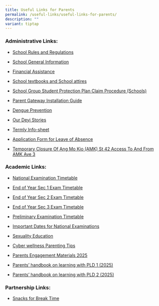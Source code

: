 ```yaml
---
title: Useful Links for Parents
permalink: /useful-links/useful-links-for-parents/
description: ""
variant: tiptap
---
```

<h3>Administrative Links:</h3>
<ul data-tight="true" class="tight">
<li>
<p><a href="https://staging.d3sil9pzbw3lij.amplifyapp.com/about-us/our-school/school-rules-and-regulation/" rel="noopener noreferrer nofollow" target="_blank">School Rules and Regulations</a>
</p>
</li>
<li>
<p><a href="https://staging.d3sil9pzbw3lij.amplifyapp.com/others/school-general-information/" rel="noopener noreferrer nofollow" target="_blank">School General Information</a>
</p>
</li>
<li>
<p><a href="https://staging.d3sil9pzbw3lij.amplifyapp.com/others/financial-assistance-scheme" rel="noopener noreferrer nofollow" target="_blank">Financial Assistance</a>
</p>
</li>
<li>
<p><a href="https://staging.d3sil9pzbw3lij.amplifyapp.com/others/school-textbooks-and-school-attires" rel="noopener noreferrer nofollow" target="_blank">School textbooks and School attires</a>
</p>
</li>
<li>
<p><a href="https://staging.d3sil9pzbw3lij.amplifyapp.com/others/school-group-student-protection-plan-claim-procedure-schools" rel="noopener noreferrer nofollow" target="_blank">School Group Student Protection Plan Claim Procedure (Schools)</a>
</p>
</li>
<li>
<p><a href="/files/Parents%20Gateway_installation%20guide.pdf" rel="noopener noreferrer nofollow" target="_blank">Parent Gateway Installation Guide</a>
</p>
</li>
<li>
<p><a href="/files/Working%20Together%20to%20Prevent%20Dengue.pdf" rel="noopener noreferrer nofollow" target="_blank">Dengue Prevention</a>
</p>
</li>
<li>
<p><a href="/files/Our%20Deyi%20Stories.pdf" rel="noopener noreferrer nofollow" target="_blank">Our Deyi Stories</a>
</p>
</li>
<li>
<p><a href="https://staging.d3sil9pzbw3lij.amplifyapp.com/others/termly-infosheet" rel="noopener noreferrer nofollow" target="_blank">Termly Info-sheet</a>
</p>
</li>
<li>
<p><a href="https://form.gov.sg/60f7c115f516090011db8018" rel="noopener noreferrer nofollow" target="_blank">Application Form for Leave of Absence</a>
</p>
</li>
<li>
<p><a href="/files/Useful Links/UL Parents/2025_Work_notice_AMK_St_42_Closure.pdf" rel="noopener nofollow" target="_blank">Temporary Closure Of Ang Mo Kio (AMK) St 42 Access To And From AMK Ave 3</a>
</p>
</li>
</ul>
<h3>Academic Links:</h3>
<ul>
<li>
<p><a href="https://www.seab.gov.sg/" rel="noopener noreferrer nofollow" target="_blank">National Examination Timetable</a>
</p>
</li>
<li>
<p><a href="/files/Useful Links/UL Parents/2025_EOY_Exam_Timetable_Sec__1.pdf" rel="noopener nofollow" target="_blank">End of Year Sec 1 Exam Timetable</a>
</p>
</li>
<li>
<p><a href="/files/Useful Links/UL Parents/2025_EOY_Exam_Timetable_Sec__2.pdf" rel="noopener nofollow" target="_blank">End of Year Sec 2 Exam Timetable</a>
</p>
</li>
<li>
<p><a href="/files/Useful Links/UL Parents/2025_EOY_Exam_Timetable_Sec__3.pdf" rel="noopener nofollow" target="_blank">End of Year Sec 3 Exam Timetable</a>
</p>
</li>
<li>
<p><a href="/files/Useful Links/UL Parents/Prelim_Exam_Timetable_2025.pdf" rel="noopener nofollow" target="_blank">Preliminary Examination Timetable</a>
</p>
</li>
<li>
<p><a href="https://www.moe.gov.sg/national-exams-dates" rel="noopener noreferrer nofollow" target="_blank">Important Dates for National Examinations</a>
</p>
</li>
<li>
<p><a href="https://staging.d3sil9pzbw3lij.amplifyapp.com/others/school-general-information/moe-sexuality-education-in-schools/" rel="noopener noreferrer nofollow" target="_blank">Sexuality Education</a>
</p>
</li>
<li>
<p><a href="/files/PARENTing%20Tips_Template.pdf" rel="noopener noreferrer nofollow" target="_blank">Cyber wellness Parenting Tips</a>
</p>
</li>
<li>
<p><a href="https://drive.google.com/drive/folders/1hDE5KZ-JBiHeMEgj01R_IPC7NAK6llag?usp=sharing" rel="noopener noreferrer nofollow" target="_blank">Parents Engagement Materials 2025</a>
</p>
</li>
<li>
<p><a href="/files/Useful%20Links/UL%20Parents/IP2___Parent_Handbook__I__2025.pdf" rel="noopener noreferrer nofollow" target="_blank">Parents’ handbook on learning with PLD 1 (2025)</a>
</p>
</li>
<li>
<p><a href="/files/Useful%20Links/UL%20Parents/IP3___Parent_Handbook__II__2025.pdf" rel="noopener noreferrer nofollow" target="_blank">Parents’ handbook on learning with PLD 2 (2025)</a>
</p>
<p></p>
</li>
</ul>
<h3>Partnership Links:</h3>
<ul data-tight="true" class="tight">
<li>
<p><a href="https://staging.d3sil9pzbw3lij.amplifyapp.com/others/snacks-for-break-time" rel="noopener noreferrer nofollow" target="_blank">Snacks for Break Time</a>
</p>
</li>
</ul>
<p></p>